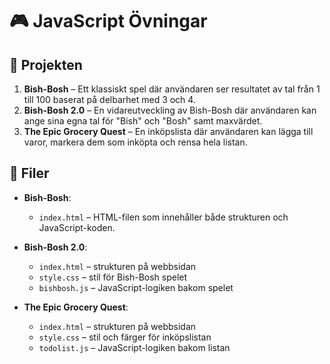 
# 🎮 JavaScript Övningar

## 🧠 Projekten

1. **Bish-Bosh** – Ett klassiskt spel där användaren ser resultatet av tal från 1 till 100 baserat på delbarhet med 3 och 4.
2. **Bish-Bosh 2.0** – En vidareutveckling av Bish-Bosh där användaren kan ange sina egna tal för "Bish" och "Bosh" samt maxvärdet.
3. **The Epic Grocery Quest** – En inköpslista där användaren kan lägga till varor, markera dem som inköpta och rensa hela listan.


## 📁 Filer

* **Bish-Bosh**:
  * `index.html` – HTML-filen som innehåller både strukturen och JavaScript-koden.

* **Bish-Bosh 2.0**:
  * `index.html` – strukturen på webbsidan
  * `style.css` – stil för Bish-Bosh spelet
  * `bishbosh.js` – JavaScript-logiken bakom spelet

* **The Epic Grocery Quest**:
  * `index.html` – strukturen på webbsidan
  * `style.css` – stil och färger för inköpslistan
  * `todolist.js` – JavaScript-logiken bakom listan

